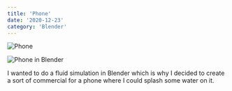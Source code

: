 ```yaml
---
title: 'Phone'
date: '2020-12-23'
category: 'Blender'
---
```


![Phone](/images/personal-projects/phone.jpg 'Phone')

![Phone in Blender](/images/personal-projects/phone-blender.jpg 'Phone in Blender')

I wanted to do a fluid simulation in Blender which is why I decided to create a sort of commercial for a phone where I could splash some water on it.

